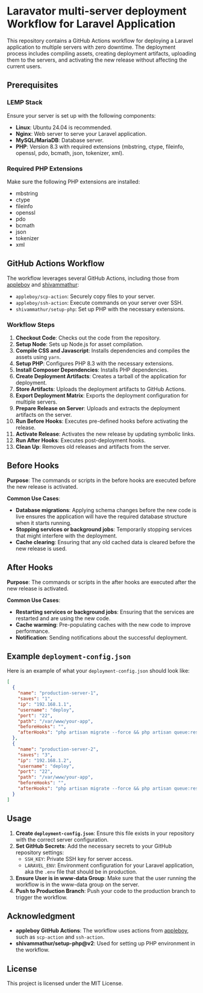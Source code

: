 # Laravator multi-server deployment Workflow for Laravel Application

This repository contains a GitHub Actions workflow for deploying a Laravel application to multiple servers with zero downtime. The deployment process includes compiling assets, creating deployment artifacts, uploading them to the servers, and activating the new release without affecting the current users.

## Prerequisites

### LEMP Stack

Ensure your server is set up with the following components:

- **Linux**: Ubuntu 24.04 is recommended.
- **Nginx**: Web server to serve your Laravel application.
- **MySQL/MariaDB**: Database server.
- **PHP**: Version 8.3 with required extensions (mbstring, ctype, fileinfo, openssl, pdo, bcmath, json, tokenizer, xml).

### Required PHP Extensions

Make sure the following PHP extensions are installed:
- mbstring
- ctype
- fileinfo
- openssl
- pdo
- bcmath
- json
- tokenizer
- xml

## GitHub Actions Workflow

The workflow leverages several GitHub Actions, including those from [appleboy](https://github.com/appleboy) and [shivammathur](https://github.com/shivammathur):

- `appleboy/scp-action`: Securely copy files to your server.
- `appleboy/ssh-action`: Execute commands on your server over SSH.
- `shivammathur/setup-php`: Set up PHP with the necessary extensions.

### Workflow Steps

1. **Checkout Code**: Checks out the code from the repository.
2. **Setup Node**: Sets up Node.js for asset compilation.
3. **Compile CSS and Javascript**: Installs dependencies and compiles the assets using `yarn`.
4. **Setup PHP**: Configures PHP 8.3 with the necessary extensions.
5. **Install Composer Dependencies**: Installs PHP dependencies.
6. **Create Deployment Artifacts**: Creates a tarball of the application for deployment.
7. **Store Artifacts**: Uploads the deployment artifacts to GitHub Actions.
8. **Export Deployment Matrix**: Exports the deployment configuration for multiple servers.
9. **Prepare Release on Server**: Uploads and extracts the deployment artifacts on the server.
10. **Run Before Hooks**: Executes pre-defined hooks before activating the release.
11. **Activate Release**: Activates the new release by updating symbolic links.
12. **Run After Hooks**: Executes post-deployment hooks.
13. **Clean Up**: Removes old releases and artifacts from the server.

## Before Hooks

**Purpose**: The commands or scripts in the before hooks are executed before the new release is activated.

**Common Use Cases**:
- **Database migrations**: Applying schema changes before the new code is live ensures the application will have the required database structure when it starts running.
- **Stopping services or background jobs**: Temporarily stopping services that might interfere with the deployment.
- **Cache clearing**: Ensuring that any old cached data is cleared before the new release is used.

## After Hooks

**Purpose**: The commands or scripts in the after hooks are executed after the new release is activated.

**Common Use Cases**:
- **Restarting services or background jobs**: Ensuring that the services are restarted and are using the new code.
- **Cache warming**: Pre-populating caches with the new code to improve performance.
- **Notification**: Sending notifications about the successful deployment.


## Example `deployment-config.json`

Here is an example of what your `deployment-config.json` should look like:

```json
[
  {
    "name": "production-server-1",
    "saves": "1",
    "ip": "192.168.1.1",
    "username": "deploy",
    "port": "22",
    "path": "/var/www/your-app",
    "beforeHooks": "",
    "afterHooks": "php artisan migrate --force && php artisan queue:restart && php artisan optimize"
  },
  {
    "name": "production-server-2",
    "saves": "3",
    "ip": "192.168.1.2",
    "username": "deploy",
    "port": "22",
    "path": "/var/www/your-app",
    "beforeHooks": "",
    "afterHooks": "php artisan migrate --force && php artisan queue:restart && php artisan optimize"
  }
]
```

## Usage

1. **Create `deployment-config.json`**: Ensure this file exists in your repository with the correct server configuration.
2. **Set GitHub Secrets**: Add the necessary secrets to your GitHub repository settings:
   - `SSH_KEY`: Private SSH key for server access.
   - `LARAVEL_ENV`: Environment configuration for your Laravel application, aka the `.env` file that should be in production.
3. **Ensure User is in www-data Group**: Make sure that the user running the workflow is in the www-data group on the server.
4. **Push to Production Branch**: Push your code to the production branch to trigger the workflow.

## Acknowledgment

- **appleboy GitHub Actions**: The workflow uses actions from [appleboy](https://github.com/appleboy), such as `scp-action` and `ssh-action`.
- **shivammathur/setup-php@v2**: Used for setting up PHP environment in the workflow.

## License

This project is licensed under the MIT License.
